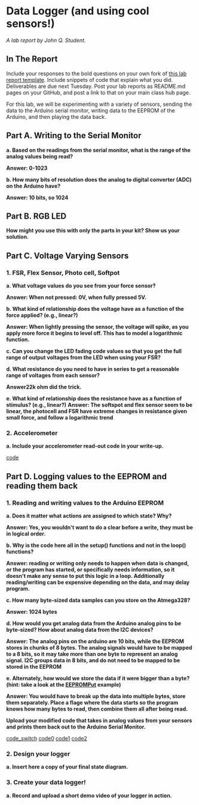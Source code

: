 # Data Logger (and using cool sensors!)

*A lab report by John Q. Student.*

## In The Report

Include your responses to the bold questions on your own fork of [this lab report template](https://github.com/FAR-Lab/IDD-Fa18-Lab2). Include snippets of code that explain what you did. Deliverables are due next Tuesday. Post your lab reports as README.md pages on your GitHub, and post a link to that on your main class hub page.

For this lab, we will be experimenting with a variety of sensors, sending the data to the Arduino serial monitor, writing data to the EEPROM of the Arduino, and then playing the data back.

## Part A.  Writing to the Serial Monitor
 
**a. Based on the readings from the serial monitor, what is the range of the analog values being read?**

**Answer: 0-1023**
 
**b. How many bits of resolution does the analog to digital converter (ADC) on the Arduino have?**

**Answer: 10 bits, so 1024**

## Part B. RGB LED

**How might you use this with only the parts in your kit? Show us your solution.**

## Part C. Voltage Varying Sensors 
 
### 1. FSR, Flex Sensor, Photo cell, Softpot

**a. What voltage values do you see from your force sensor?**

**Answer: When not pressed: 0V, when fully pressed 5V.**

**b. What kind of relationship does the voltage have as a function of the force applied? (e.g., linear?)**

**Answer: When lightly pressing the sensor, the voltage will spike, as you apply more force it begins to level off. This has to model a logarithmic function.**

**c. Can you change the LED fading code values so that you get the full range of output voltages from the LED when using your FSR?**

**d. What resistance do you need to have in series to get a reasonable range of voltages from each sensor?** 

**Answer22k ohm did the trick.**

**e. What kind of relationship does the resistance have as a function of stimulus? (e.g., linear?)**
**Answer: The softspot and flex sensor seem to be linear, the photocell and FSR have extreme changes in resistance given small force, and follow a logarithmic trend**

### 2. Accelerometer
 
**a. Include your accelerometer read-out code in your write-up.**

[code](https://github.com/popeil97/IDD-Fa19-Lab3/blob/master/acel_rgb.ino)


## Part D. Logging values to the EEPROM and reading them back
 
### 1. Reading and writing values to the Arduino EEPROM

**a. Does it matter what actions are assigned to which state? Why?**

**Answer: Yes, you wouldn't want to do a clear before a write, they must be in logical order.**

**b. Why is the code here all in the setup() functions and not in the loop() functions?**

**Answer: reading or writing only needs to happen when data is changed, or the program has started, or specifically needs information, so it doesn't make any sense to put this logic in a loop. Additionally reading/writing can be expensive depending on the data, and may delay program.**

**c. How many byte-sized data samples can you store on the Atmega328?**

**Answer: 1024 bytes**

**d. How would you get analog data from the Arduino analog pins to be byte-sized? How about analog data from the I2C devices?**

**Answer: The analog pins on the arduino are 10 bits, while the EEPROM stores in chunks of 8 bytes. The analog signals would have to be mapped to a 8 bits, so it may take more than one byte to represent an analog signal. I2C groups data in 8 bits, and do not need to be mapped to be stored in the EEPROM**

**e. Alternately, how would we store the data if it were bigger than a byte? (hint: take a look at the [EEPROMPut](https://www.arduino.cc/en/Reference/EEPROMPut) example)**

**Answer: You would have to break up the data into multiple bytes, store them separately. Place a flage where the data starts so the program knows how many bytes to read, then combine them all after being read.**

**Upload your modified code that takes in analog values from your sensors and prints them back out to the Arduino Serial Monitor.**

[code_switch](https://github.com/popeil97/IDD-Fa19-Lab3/blob/master/SwitchState2.ino)
[code0](https://github.com/popeil97/IDD-Fa19-Lab3/blob/master/state0.ino)
[code1](https://github.com/popeil97/IDD-Fa19-Lab3/blob/master/state1.ino)
[code2](https://github.com/popeil97/IDD-Fa19-Lab3/blob/master/state2.ino)

### 2. Design your logger
 
**a. Insert here a copy of your final state diagram.**

### 3. Create your data logger!
 
**a. Record and upload a short demo video of your logger in action.**
